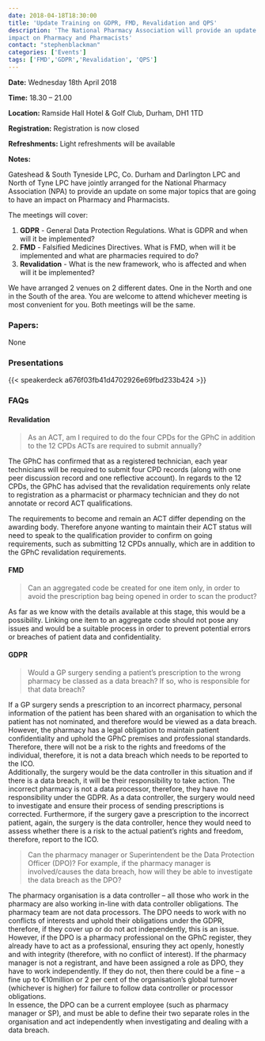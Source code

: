 ```yaml
---
date: 2018-04-18T18:30:00  
title: 'Update Training on GDPR, FMD, Revalidation and QPS'  
description: 'The National Pharmacy Association will provide an update on some major topics that are going to have an 
impact on Pharmacy and Pharmacists'  
contact: "stephenblackman"  
categories: ['Events']  
tags: ['FMD','GDPR','Revalidation', 'QPS']  
---
```


**Date:** Wednesday 18th April 2018  

**Time:** 18.30 – 21.00  

**Location:** Ramside Hall Hotel & Golf Club, Durham, DH1 1TD  

**Registration:** Registration is now closed  

**Refreshments:** Light refreshments will be available  

**Notes:**  

Gateshead & South Tyneside LPC, Co. Durham and Darlington LPC and North of Tyne LPC have jointly arranged for 
the National Pharmacy Association (NPA) to provide an update on some major topics that are going to have an 
impact on Pharmacy and Pharmacists.  

The meetings will cover:  

1. **GDPR** - General Data Protection Regulations. What is GDPR and when will it be implemented?
2. **FMD** - Falsified Medicines Directives. What is FMD, when will it be implemented and what are pharmacies required to do?
3. **Revalidation** - What is the new framework, who is affected and when will it be implemented?

We have arranged 2 venues on 2 different dates. One in the North and one in the South of the area. 
You are welcome to attend whichever meeting is most convenient for you. Both meetings will be the same.

### Papers:

None

### Presentations

{{< speakerdeck a676f03fb41d4702926e69fbd233b424 >}}

### FAQs

#### Revalidation  

> As an ACT, am I required to do the four CPDs for the GPhC in addition to the 12 CPDs ACTs are required to submit annually?  

The GPhC has confirmed that as a registered technician, each year technicians will be required to submit four CPD records (along with one peer discussion record and one reflective account). In regards to the 12 CPDs, the GPhC has advised that the revalidation requirements only relate to registration as a pharmacist or pharmacy technician and they do not annotate or record ACT qualifications. 

The requirements to become and remain an ACT differ depending on the awarding body. Therefore anyone wanting to maintain their ACT status will need to speak to the qualification provider to confirm on going requirements, such as submitting 12 CPDs annually, which are in addition to the GPhC revalidation requirements.  

#### FMD

> Can an aggregated code be created for one item only, in order to avoid the prescription bag being opened in order to scan the product?  

As far as we know with the details available at this stage, this would be a possibility. Linking one item to an aggregate code should not pose any issues and would be a suitable process in order to prevent potential errors or breaches of patient data and confidentiality.
 
#### GDPR

> Would a GP surgery sending a patient’s prescription to the wrong pharmacy be classed as a data breach? If so, who is responsible for that data breach?  

If a GP surgery sends a prescription to an incorrect pharmacy, personal information of the patient has been shared with an organisation to which the patient has not nominated, and therefore would be viewed as a data breach.  
However, the pharmacy has a legal obligation to maintain patient confidentiality and uphold the GPhC premises and professional standards. Therefore, there will not be a risk to the rights and freedoms of the individual, therefore, it is not a data breach which needs to be reported to the ICO.  
Additionally, the surgery would be the data controller in this situation and if there is a data breach, it will be their responsibility to take action. The incorrect pharmacy is not a data processor, therefore, they have no responsibility under the GDPR. As a data controller, the surgery would need to investigate and ensure their process of sending prescriptions is corrected. Furthermore, if the surgery gave a prescription to the incorrect patient, again, the surgery is the data controller, hence they would need to assess whether there is a risk to the actual patient’s rights and freedom, therefore, report to the ICO.  

>  Can the pharmacy manager or Superintendent be the Data Protection Officer (DPO)? For example, if the pharmacy manager is involved/causes the data breach, how will they be able to investigate the data breach as the DPO?               

The pharmacy organisation is a data controller – all those who work in the pharmacy are also working in-line with data controller obligations. The pharmacy team are not data processors. The DPO needs to work with no conflicts of interests and uphold their obligations under the GDPR, therefore, if they cover up or do not act independently, this is an issue.  
However, if the DPO is a pharmacy professional on the GPhC register, they already have to act as a professional, ensuring they act openly, honestly and with integrity (therefore, with no conflict of interest). If the pharmacy manager is not a registrant, and have been assigned a role as DPO, they have to work independently. If they do not, then there could be a fine – a fine up to €10million or 2 per cent of the organisation’s global turnover (whichever is higher) for failure to follow data controller or processor obligations.  
In essence, the DPO can be a current employee (such as pharmacy manager or SP), and must be able to define their two separate roles in the organisation and act independently when investigating and dealing with a data breach.  

